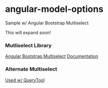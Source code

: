 # angular-model-options

Sample w/ Angular Bootstrap Multiselect

This will expand soon!

### Mutliselect Library

[Angular Bootstrap Multiselect](https://github.com/bentorfs/angular-bootstrap-multiselect)
[Documentation](https://github.com/bentorfs/angular-bootstrap-multiselect)

### Alternate Multiselect

[Used w/ QueryTool](https://github.com/davidstutz/bootstrap-multiselect)
